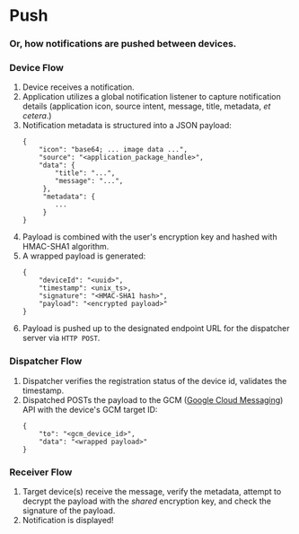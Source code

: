 # Push
### Or, how notifications are pushed between devices.


### Device Flow
 1. Device receives a notification.
 2. Application utilizes a global notification listener to capture notification details (application icon, source intent, message, title, metadata, *et cetera*.)
 3. Notification metadata is structured into a JSON payload:
    ```
    {
    	"icon": "base64; ... image data ...",
    	"source": "<application_package_handle>",
    	"data": {
        	"title": "...",
        	"message": "...",
         },
         "metadata": {
         	...
         }
    }
    ```
 4. Payload is combined with the user's encryption key and hashed with HMAC-SHA1 algorithm.
 5. A wrapped payload is generated:
    ```
    {
    	"deviceId": "<uuid>",
    	"timestamp": <unix_ts>,
    	"signature": "<HMAC-SHA1 hash>",
    	"payload": "<encrypted payload>"
    }
    ```
 6. Payload is pushed up to the designated endpoint URL for the dispatcher server via `HTTP POST`.


### Dispatcher Flow
 1. Dispatcher verifies the registration status of the device id, validates the timestamp.
 2. Dispatched POSTs the payload to the GCM ([Google Cloud Messaging](https://developers.google.com/cloud-messaging/gcm)) API with the device's GCM target ID:
    ```
    {
    	"to": "<gcm_device_id>",
    	"data": "<wrapped payload>"
    }
    ```


### Receiver Flow
 1. Target device(s) receive the message, verify the metadata, attempt to decrypt the payload with the *shared* encryption key, and check the signature of the payload.
 2. Notification is displayed!
